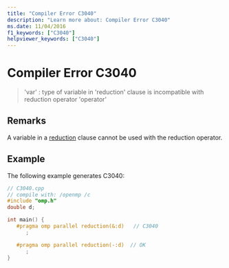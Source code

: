 ```yaml
---
title: "Compiler Error C3040"
description: "Learn more about: Compiler Error C3040"
ms.date: 11/04/2016
f1_keywords: ["C3040"]
helpviewer_keywords: ["C3040"]
---
```

# Compiler Error C3040

> 'var' : type of variable in 'reduction' clause is incompatible with reduction operator 'operator'

## Remarks

A variable in a [reduction](../../parallel/openmp/reference/openmp-clauses.md#reduction) clause cannot be used with the reduction operator.

## Example

The following example generates C3040:

```cpp
// C3040.cpp
// compile with: /openmp /c
#include "omp.h"
double d;

int main() {
   #pragma omp parallel reduction(&:d)   // C3040
      ;

   #pragma omp parallel reduction(-:d)  // OK
      ;
}
```
